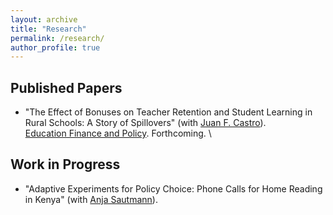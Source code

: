 ```yaml
---
layout: archive
title: "Research"
permalink: /research/
author_profile: true
---
```


## Published Papers

- "The Effect of Bonuses on Teacher Retention and Student Learning in Rural Schools: A Story of Spillovers" (with [Juan F. Castro](https://sites.google.com/view/juanfcastro/)). <a href="https://direct.mit.edu/edfp/article-abstract/doi/10.1162/edfp_a_00348/100731/The-Effect-of-Bonuses-on-Teacher-Retention-and"><i class="fa fa-fw fa-link" aria-hidden="true"></i></a> \
<u>Education Finance and Policy</u>. Forthcoming. \

## Work in Progress
- "Adaptive Experiments for Policy Choice: Phone Calls for Home Reading in Kenya" (with [Anja Sautmann](https://sites.google.com/site/anjasautmann/home)). 



 